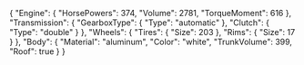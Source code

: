 {
  "Engine": {
    "HorsePowers": 374,
    "Volume": 2781,
    "TorqueMoment": 616
  },
  "Transmission": {
    "GearboxType": {
      "Type": "automatic"
    },
    "Clutch": {
      "Type": "double"
    }
  },
  "Wheels": {
    "Tires": {
      "Size": 203
    },
    "Rims": {
      "Size": 17
    }
  },
  "Body": {
    "Material": "aluminum",
    "Color": "white",
    "TrunkVolume": 399,
    "Roof": true
  }
}

